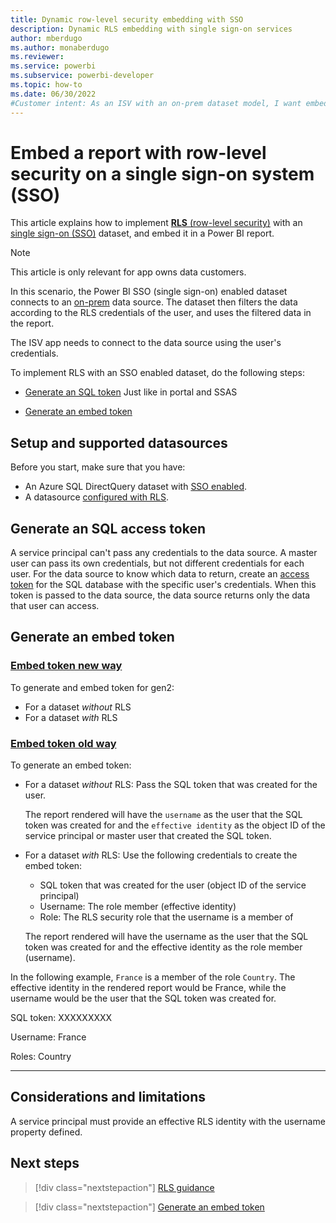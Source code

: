 ```yaml
---
title: Dynamic row-level security embedding with SSO
description: Dynamic RLS embedding with single sign-on services 
author: mberdugo
ms.author: monaberdugo
ms.reviewer: 
ms.service: powerbi
ms.subservice: powerbi-developer
ms.topic: how-to
ms.date: 06/30/2022
#Customer intent: As an ISV with an on-prem dataset model, I want embed reports for my customers using RLS to maintain privacy and security.
---
```

# Embed a report with row-level security on a single sign-on system (SSO)

This article explains how to implement [**RLS** (row-level security)](embedded-row-level-security.md) with an [single sign-on (SSO)](pbi-glossary.md#single-sign-on-sso) dataset, and embed it in a Power BI report.

> [!NOTE]
> This article is only relevant for app owns data customers.

In this scenario, the Power BI SSO (single sign-on) enabled dataset connects to an [on-prem](pbi-glossary.md#on-premises-on-prem) data source. The dataset then filters the data according to the RLS credentials of the user, and uses the filtered data in the report.

The ISV app needs to connect to the data source using the user's credentials.

To implement RLS with an SSO enabled dataset, do the following steps:

* [Generate an SQL token](#generate-an-sql-access-token)
Just like in portal and SSAS

* [Generate an embed token](#generate-an-embed-token)

## Setup and supported datasources

Before you start, make sure that you have:

* An Azure SQL DirectQuery dataset with [SSO enabled](/connect-data/service-azure-sql-database-with-direct-connect#single-sign-on).
* A datasource [configured with RLS](/power-bi/admin/service-admin-rls).

## Generate an SQL access token

A service principal can't pass any credentials to the data source. A master user can pass its own credentials, but not different credentials for each user. For the data source to know which data to return, create an [access token](/azure/databricks/dev-tools/api/latest/aad/) for the SQL database with the specific user's credentials. When this token is passed to the data source, the data source returns only the data that user can access.

## Generate an embed token

### [Embed token new way](#tab/embed-new)

To generate and embed token for gen2:

* For a dataset *without* RLS
* For a dataset *with* RLS

### [Embed token old way](#tab/embed-old)

To generate an embed token:

* For a dataset *without* RLS:
  Pass the SQL token that was created for the user.

  The report rendered will have the `username` as the user that the SQL token was created for and the `effective identity` as the object ID of the service principal or master user that created the SQL token.

* For a dataset *with* RLS:
  Use the following credentials to create the embed token:

  * SQL token that was created for the user (object ID of the service principal)
  * Username: The role member (effective identity)
  * Role: The RLS security role that the username is a member of

  The report rendered will have the username as the user that the SQL token was created for and the effective identity as the role member (username).

In the following example, `France` is a member of the role `Country`. The effective identity in the rendered report would be France, while the username would be the user that the SQL token was created for.

SQL token: XXXXXXXXX

Username: France

Roles: Country

---

## Considerations and limitations

A service principal must provide an effective RLS identity with the username property defined.

## Next steps

> [!div class="nextstepaction"]
> [RLS guidance](../../guidance/rls-guidance.md)

> [!div class="nextstepaction"]
> [Generate an embed token](generate-embed-token.md#row-level-security)
